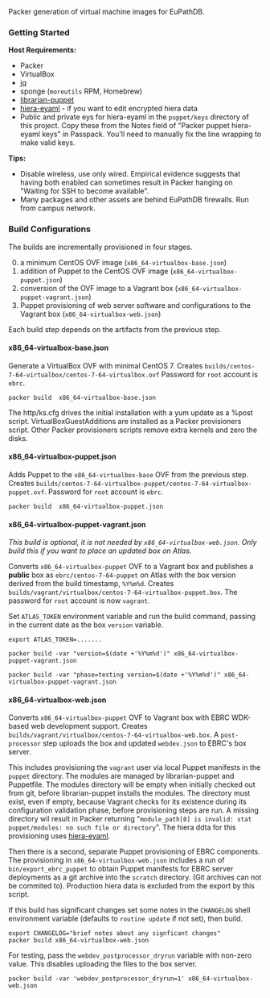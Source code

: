 Packer generation of virtual machine images for EuPathDB.

### Getting Started

**Host Requirements:**

- Packer
- VirtualBox
- [jq](https://stedolan.github.io/jq/)
- sponge (`moreutils` RPM, Homebrew)
- [librarian-puppet](https://github.com/rodjek/librarian-puppet)
- [hiera-eyaml](https://github.com/voxpupuli/hiera-eyaml) - if you want to edit encrypted hiera data
- Public and private eys for hiera-eyaml in the `puppet/keys` directory
of this project. Copy these from the Notes field of "Packer puppet
hiera-eyaml keys" in Passpack. You'll need to manually fix the line
wrapping to make valid keys.

**Tips:**

- Disable wireless, use only wired. Empirical evidence suggests that
having both enabled can sometimes result in Packer hanging on "Waiting
for SSH to become available".
- Many packages and other assets are behind EuPathDB firewalls. Run from
campus network.

### Build Configurations

The builds are incrementally provisioned in four stages.

  0. a minimum CentOS OVF image (`x86_64-virtualbox-base.json`)
  0. addition of Puppet to the CentOS OVF image (`x86_64-virtualbox-puppet.json`)
  0. conversion of the OVF image to a Vagrant box (`x86_64-virtualbox-puppet-vagrant.json`)
  0. Puppet provisioning of web server software and configurations to the Vagrant box (`x86_64-virtualbox-web.json`)

Each build step depends on the artifacts from the previous step.

#### x86_64-virtualbox-base.json

Generate a VirtualBox OVF with minimal CentOS 7. Creates
`builds/centos-7-64-virtualbox/centos-7-64-virtualbox.ovf`
Password for `root` account is `ebrc`.

    packer build  x86_64-virtualbox-base.json

The http/ks.cfg drives the initial installation with a yum update as a
%post script. VirtualBoxGuestAdditions are installed as a Packer
provisioners script. Other Packer provisioners scripts remove extra
kernels and zero the disks.

#### x86_64-virtualbox-puppet.json

Adds Puppet to the `x86_64-virtualbox-base` OVF from the previous step.
Creates
`builds/centos-7-64-virtualbox-puppet/centos-7-64-virtualbox-puppet.ovf`.
Password for `root` account is `ebrc`.


    packer build  x86_64-virtualbox-puppet.json

#### x86_64-virtualbox-puppet-vagrant.json

_This build is optional, it is not needed by
`x86_64-virtualbox-web.json`. Only build this if you want to place an
updated box on Atlas._

Converts `x86_64-virtualbox-puppet` OVF to a Vagrant box and publishes a
**public** box as `ebrc/centos-7-64-puppet` on Atlas with the box
version derived from the build timestamp, `%Y%m%d`. Creates
`builds/vagrant/virtualbox/centos-7-64-virtualbox-puppet.box`. The
password for `root` account is now `vagrant`.

Set `ATLAS_TOKEN` environment variable and run the build command,
passing in the current date as the box `version` variable.

    export ATLAS_TOKEN=.......

    packer build -var "version=$(date +'%Y%m%d')" x86_64-virtualbox-puppet-vagrant.json

    packer build -var "phase=testing version=$(date +'%Y%m%d')" x86_64-virtualbox-puppet-vagrant.json

#### x86_64-virtualbox-web.json

Converts `x86_64-virtualbox-puppet` OVF to Vagrant box with EBRC
WDK-based web development support. Creates
`builds/vagrant/virtualbox/centos-7-64-virtualbox-web.box`. A
`post-processor` step uploads the box and updated `webdev.json` to
EBRC's box server.

This includes provisioning the `vagrant` user via local Puppet manifests
in the `puppet` directory. The modules are managed by librarian-puppet
and Puppetfile. The modules directory will be empty when initially
checked out from git, before librarian-puppet installs the modules. The
directory must exist, even if empty, because Vagrant checks for its
existence during its configuration validation phase, before provisioning
steps are run. A missing directory wil result in Packer returning
"`module_path[0] is invalid: stat puppet/modules: no such file or
directory`". The hiera ddta for this provisioning uses
[hiera-eyaml](https://github.com/voxpupuli/hiera-eyaml ).

Then there is a second, separate Puppet provisioning of EBRC components.
The provisioning in `x86_64-virtualbox-web.json` includes a run of
`bin/export_ebrc_puppet` to obtain Puppet manifests for EBRC server
deployments as a git archive into the `scratch` directory. (Git archives
can not be commited to). Production hiera data is excluded from the
export by this script.

If this build has significant changes set some notes in the `CHANGELOG`
shell environment variable (defaults to `routine update` if not set),
then build.

    export CHANGELOG="brief notes about any signficant changes"
    packer build x86_64-virtualbox-web.json

For testing, pass the `webdev_postprocessor_dryrun` variable with
non-zero value. This disables uploading the files to the box server.

    packer build -var 'webdev_postprocessor_dryrun=1' x86_64-virtualbox-web.json
